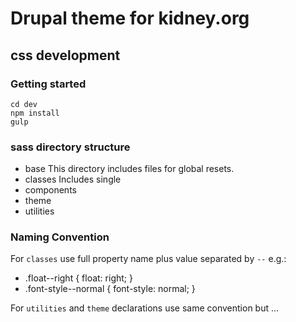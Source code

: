 # Drupal theme for kidney.org

## css development
### Getting started
```
cd dev
npm install
gulp
```
### sass directory structure
- base
  This directory includes files for global resets.
- classes
  Includes single
- components
- theme
- utilities

### Naming Convention

For `classes` use full property name plus value separated by `--` e.g.:
- .float--right { float: right; }
- .font-style--normal  { font-style: normal; }

For `utilities` and `theme` declarations use same convention but ...
